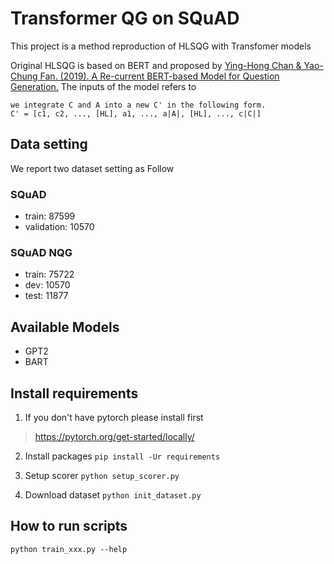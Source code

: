 # Transformer QG on SQuAD
This project is a method reproduction of HLSQG with Transfomer models

Original HLSQG is based on BERT and proposed by [Ying-Hong Chan & Yao-Chung Fan. (2019). A Re-current BERT-based Model for Question Generation.](https://www.aclweb.org/anthology/D19-5821/)
The inputs of the model refers to 
```
we integrate C and A into a new C' in the following form.
C' = [c1, c2, ..., [HL], a1, ..., a|A|, [HL], ..., c|C|]
```

## Data setting
We report two dataset setting as Follow

### SQuAD
- train: 87599	
- validation: 10570

### SQuAD NQG
- train: 75722
- dev: 10570
- test: 11877

## Available Models
- GPT2
- BART

## Install requirements
1. If you don't have pytorch please install first
> https://pytorch.org/get-started/locally/

2. Install packages `pip install -Ur requirements`

3. Setup scorer `python setup_scorer.py`

4. Download dataset `python init_dataset.py`

## How to run scripts
```
python train_xxx.py --help
```